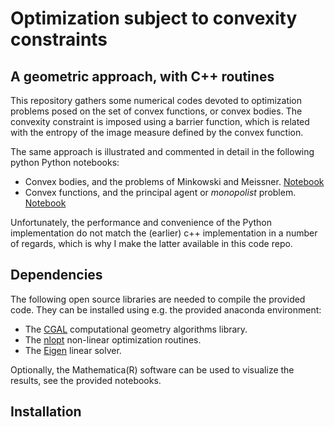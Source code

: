 # Optimization subject to convexity constraints
## A geometric approach, with C++ routines

This repository gathers some numerical codes devoted to optimization problems posed on the set of convex functions, or convex bodies. The convexity constraint is imposed using a barrier function, which is related with the entropy of the image measure defined by the convex function.

The same approach is illustrated and commented in detail in the following python Python notebooks:
- Convex bodies, and the problems of Minkowski and Meissner. [Notebook](https://nbviewer.org/github/Mirebeau/AdaptiveGridDiscretizations_showcase/blob/master/Notebooks_Algo/Meissner.ipynb)
- Convex functions, and the principal agent or *monopolist* problem. [Notebook](https://nbviewer.org/github/Mirebeau/AdaptiveGridDiscretizations/blob/master/Notebooks_Algo/Monopolist.ipynb)

Unfortunately, the performance and convenience of the Python implementation do not match the (earlier) c++ implementation in a number of regards, which is why I make the latter available in this code repo. 


## Dependencies

The following open source libraries are needed to compile the provided code. They can be installed using e.g. the provided anaconda environment:
 - The [CGAL](http://www.cgal.org/) computational geometry algorithms library.
 - The [nlopt](http://ab-initio.mit.edu/nlopt) non-linear optimization routines.
 - The [Eigen](http://eigen.tuxfamily.org/) linear solver.

Optionally, the Mathematica(R) software can be used to visualize the results, see the provided notebooks.

## Installation


<!---
Original Meissner code : 
/Users/mirebeau/Dropbox/Programmes/2015/9_Septembre/Minkowski 

Original Principal agent C++ code : 
/Users/mirebeau/Dropbox/Programmes/2015/1_Janvier/OptimizationTests/CGalTest

Original Principal agent visualization code : 
/Users/mirebeau/Dropbox/Shared/Quentin/SubgradientBarrier/Mathematica
--->